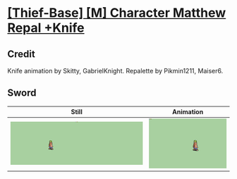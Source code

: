 # [\[Thief-Base\] \[M\] Character Matthew Repal +Knife](../)

## Credit

Knife animation by Skitty, GabrielKnight.
Repalette by Pikmin1211, Maiser6.
	
## Sword

| Still | Animation |
| :---: | :-------: |
| ![Sword still](./Sword_000.png) | ![Sword animation](./Sword.gif) |
